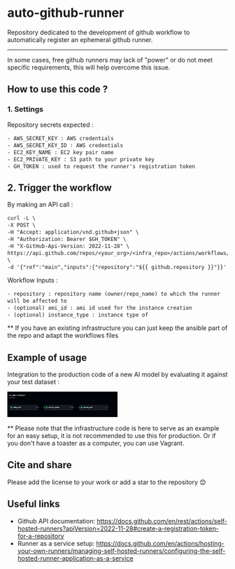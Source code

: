 # auto-github-runner
Repository dedicated to the development of github workflow to automatically register an ephemeral github runner. <br>

<hr>
In some cases, free github runners may lack of "power" or do not meet specific requirements, this will help overcome this issue.  <br>

## How to use this code ? 

### 1. Settings
Repository secrets expected : 
```
- AWS_SECRET_KEY : AWS credentials 
- AWS_SECRET_KEY_ID : AWS credentials 
- EC2_KEY_NAME : EC2 key pair name
- EC2_PRIVATE_KEY : S3 path to your private key 
- GH_TOKEN : used to request the runner's registration token
```
## 2. Trigger the workflow

By making an API call :
```      
curl -L \
-X POST \
-H "Accept: application/vnd.github+json" \
-H "Authorization: Bearer $GH_TOKEN" \
-H "X-GitHub-Api-Version: 2022-11-28" \
https://api.github.com/repos/<your_org>/<infra_repo>/actions/workflows/register.yml/dispatches \
-d '{"ref":"main","inputs":{"repository":"${{ github.repository }}"}}'
```

Workflow Inputs : 
```
- repository : repository name (owner/repo_name) to which the runner will be affected to
- (optional) ami_id : ami id used for the instance creation 
- (optional) instance_type : instance type of 
```
** If you have an existing infrastructure you can just keep the ansible part of the repo and adapt the workflows files

## Example of usage 

Integration to the production code of a new AI model by evaluating it against your test dataset : <br>

<img src="images/example_use_case.png" width=50%>

** Please note that the infrastructure code is here to serve as an example for an easy setup, it is not recommended to use this for production. Or if you don't have a toaster as a computer, you can use Vagrant. 

## Cite and share
Please add the license to your work or add a star to the repository 😊

## Useful links

- Github API documentation: https://docs.github.com/en/rest/actions/self-hosted-runners?apiVersion=2022-11-28#create-a-registration-token-for-a-repository 
- Runner as a service setup: https://docs.github.com/en/actions/hosting-your-own-runners/managing-self-hosted-runners/configuring-the-self-hosted-runner-application-as-a-service
